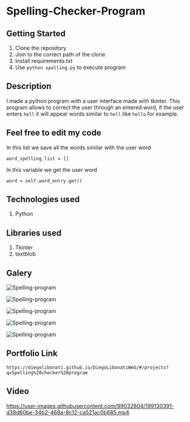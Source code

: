 # Spelling-Checker-Program

## Getting Started

1. Clone the repository
2. Join to the correct path of the clone
3. Install requirements.txt
4. Use `python spelling.py` to execute program

## Description

I made a python program with a user interface made with tkinter. This program allows to correct the user through an entered word, if the user enters `hell` it will appear words similar to `hell` like `hello` for example.

## Feel free to edit my code

In this list we save all the words similar with the user word

```
word_spelling_list = []
```

In this variable we get the user word

```
word = self.word_entry.get()
```

## Technologies used

1. Python

## Libraries used

1. Tkinter
2. textblob

## Galery

![Spelling-program](https://raw.githubusercontent.com/DiegoLibonati/DiegoLibonatiWeb/main/data/projects/Python/Imagenes/spellingchecker-0.jpg)

![Spelling-program](https://raw.githubusercontent.com/DiegoLibonati/DiegoLibonatiWeb/main/data/projects/Python/Imagenes/spellingchecker-1.jpg)

![Spelling-program](https://raw.githubusercontent.com/DiegoLibonati/DiegoLibonatiWeb/main/data/projects/Python/Imagenes/spellingchecker-2.jpg)

![Spelling-program](https://raw.githubusercontent.com/DiegoLibonati/DiegoLibonatiWeb/main/data/projects/Python/Imagenes/spellingchecker-3.jpg)

![Spelling-program](https://raw.githubusercontent.com/DiegoLibonati/DiegoLibonatiWeb/main/data/projects/Python/Imagenes/spellingchecker-4.jpg)

## Portfolio Link

`https://diegolibonati.github.io/DiegoLibonatiWeb/#/projects?q=Spelling%20checker%20program`

## Video


https://user-images.githubusercontent.com/99032604/199130391-d38d60be-34b2-468a-8c12-ca521ac0b685.mp4

